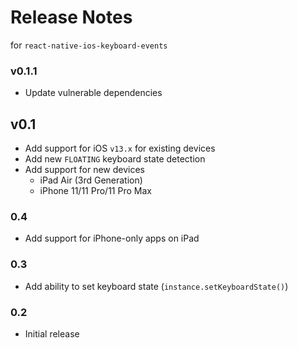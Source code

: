 # Release Notes
for `react-native-ios-keyboard-events`

### v0.1.1

- Update vulnerable dependencies

## v0.1

- Add support for iOS `v13.x` for existing devices
- Add new `FLOATING` keyboard state detection
- Add support for new devices
  - iPad Air (3rd Generation)
  - iPhone 11/11 Pro/11 Pro Max

### 0.4

- Add support for iPhone-only apps on iPad

### 0.3

- Add ability to set keyboard state (`instance.setKeyboardState()`)

### 0.2

- Initial release
